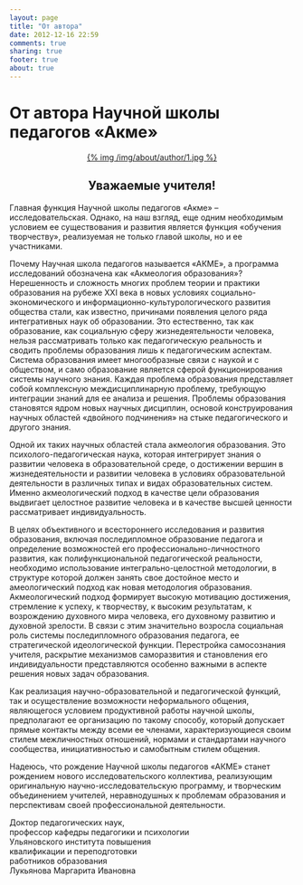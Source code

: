 ```yaml
---
layout: page
title: "От автора"
date: 2012-12-16 22:59
comments: true
sharing: true
footer: true
about: true
---
```


# От автора  Научной школы педагогов «Акме»

<p align="center"><a href="/img/about/author/1.jpg" rel="lightbox">{% img /img/about/author/1.jpg %}</a></p>

<h2 align="center"> Уважаемые учителя!</h2>

Главная функция Научной школы педагогов «Акме» – исследовательская. Однако, на наш взгляд, еще одним необходимым условием ее существования и развития является функция «обучения творчеству», реализуемая не только главой школы, но и ее участниками.

Почему Научная школа педагогов называется «АКМЕ», а программа исследований обозначена как «Акмеология образования»?
Нерешенность и сложность многих проблем теории и практики образования на рубеже XXI века в новых условиях  социально-экономического и информационно-культурологического развития общества стали, как известно, причинами появления целого ряда интегративных наук об образовании. Это естественно, так как образование, как социальную сферу жизнедеятельности человека, нельзя рассматривать только как  педагогическую реальность и сводить проблемы образования лишь к  педагогическим аспектам. Система образования имеет многообразные связи с наукой и с обществом, и само образование является сферой функционирования системы научного знания. Каждая проблема образования представляет собой комплексную междисциплинарную проблему, требующую интеграции знаний для ее анализа и решения. Проблемы образования становятся ядром новых научных дисциплин, основой конструирования научных областей «двойного подчинения» на стыке педагогического и другого знания.

Одной их таких научных областей стала акмеология образования. Это  психолого-педагогическая наука, которая интегрирует знания о развитии человека в образовательной среде, о достижении вершин в жизнедеятельности и развитии человека в условиях образовательной деятельности в различных типах и видах образовательных систем. Именно акмеологический подход в качестве цели образования выдвигает целостное развитие человека и в качестве высшей ценности рассматривает индивидуальность. 

В целях объективного и всестороннего исследования и развития образования, включая последипломное образование педагога и определение возможностей его профессионально-личностного развития, как полифункциональной педагогической реальности, необходимо использование интегрально-целостной методологии, в структуре которой должен занять свое достойное место и амеологический подход как новая методология образования. Акмеологический подход формирует высокую мотивацию достижения, стремление к успеху, к творчеству, к высоким результатам, к возрождению духовного мира человека,  его духовному развитию и духовной зрелости. В связи с этим  значительно возросла социальная роль системы последипломного образования педагога, ее стратегической идеологической функции. Перестройка самосознания учителя, раскрытие механизмов саморазвития и становления его индивидуальности представляются особенно важными в аспекте решения новых задач образования. 

Как реализация научно-образовательной и педагогической функций, так и осуществление возможности неформального общения, являющегося условием продуктивной работы научной школы, предполагают ее организацию по такому способу, который допускает прямые контакты между всеми ее членами, характеризующиеся своим стилем межличностных отношений, нормами и стандартами научного сообщества, инициативностью и самобытным стилем общения.

Надеюсь, что рождение Научной школы педагогов «АКМЕ» станет рождением нового исследовательского коллектива, реализующим оригинальную научно-исследовательскую программу, и творческим объединением учителей, неравнодушных к проблемам образования и перспективам своей профессиональной деятельности.


Доктор педагогических наук, <br/>
профессор кафедры педагогики и психологии <br/>
Ульяновского института повышения <br/>
квалификации и переподготовки <br/>
работников образования<br/>
                                                                             Лукьянова Маргарита Ивановна